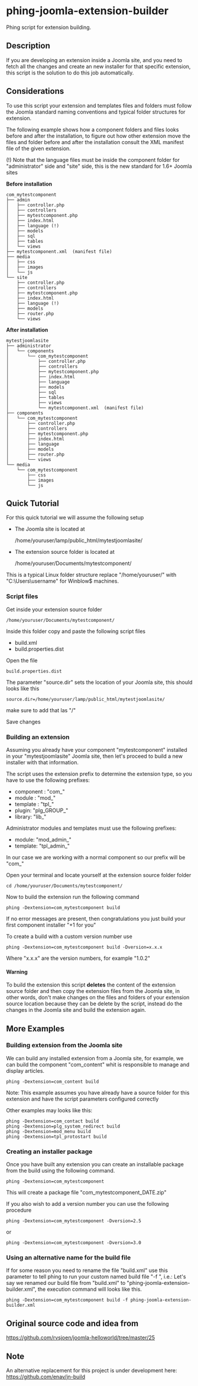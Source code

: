 # phing-joomla-extension-builder

Phing script for extension building.

## Description

If you are developing an extension inside a Joomla site, and you need to fetch all the changes and create an new installer for that specific extension, this script is the solution to do this job automatically.

## Considerations

To use this script your extension and templates files and folders must follow the Joomla standard naming conventions and typical folder structures for extension.

The following example shows how a component folders and files looks before and after the installation, to figure out how other extension move the files and folder before and after the installation consult the XML manifest file of the given extension.

(!) Note that the language files must be inside the component folder for "administrator" side and "site" side, this is the new standard for 1.6+ Joomla sites

**Before installation**

	com_mytestcomponent
	├── admin
	│   ├── controller.php
	│   ├── controllers
	│   ├── mytestcomponent.php
	│   ├── index.html
	│   ├── language (!)
	│   ├── models
	│   ├── sql
	│   ├── tables
	│   └── views
	├── mytestcomponent.xml  (manifest file)
	├── media
	│   ├── css
	│   ├── images
	│   └── js
	└── site
	    ├── controller.php
	    ├── controllers
	    ├── mytestcomponent.php
	    ├── index.html
	    ├── language (!)
	    ├── models
	    ├── router.php
	    └── views

**After installation**

	mytestjoomlasite
	├── administrator
	│   └── components
	│       └── com_mytestcomponent
	│           ├── controller.php
	│           ├── controllers
	│           ├── mytestcomponent.php
	│           ├── index.html
	│           ├── language
	│           ├── models
	│           ├── sql
	│           ├── tables
	│           ├── views
	│           └── mytestcomponent.xml  (manifest file)
	├── components
	│   └── com_mytestcomponent
	│       ├── controller.php
	│       ├── controllers
	│       ├── mytestcomponent.php
	│       ├── index.html
	│       ├── language
	│       ├── models
	│       ├── router.php
	│       └── views
	└── media
	    └── com_mytestcomponent
	        ├── css
	        ├── images
	        └── js

## Quick Tutorial

For this quick tutorial we will assume the following setup

- The Joomla site is located at

	/home/youruser/lamp/public_html/mytestjoomlasite/
	
- The extension source folder is located at

	/home/youruser/Documents/mytestcomponent/

This is a typical Linux folder structure replace "/home/youruser/" with "C:\Users\username" for Winblow$ machines.

### Script files

Get inside your extension source folder

	/home/youruser/Documents/mytestcomponent/

Inside this folder copy and paste the following script files

- build.xml
- build.properties.dist

Open the file

	build.properties.dist
	
The parameter "source.dir" sets the location of your Joomla site, this should looks like this

	source.dir=/home/youruser/lamp/public_html/mytestjoomlasite/

make sure to add that las "/"

Save changes

### Building an extension

Assuming you already have your component "mytestcomponent" installed in your "mytestjoomlasite" Joomla site, then let's proceed to build a new installer with that information.

The script uses the extension prefix to determine the extension type, so you have to use the following prefixes:

- component : "com_"
- module : "mod_"
- template : "tpl_"
- plugin: "plg_GROUP_"
- library: "lib_"

Administrator modules and templates must use the following prefixes:

- module: "mod_admin_"
- template: "tpl_admin_"

In our case we are working with a normal component so our prefix will be "com_"

Open your terminal and locate yourself at the extension source folder folder

	cd /home/youruser/Documents/mytestcomponent/

Now to build the extension run the following command

	phing -Dextension=com_mytestcomponent build

If no error messages are present, then congratulations you just build your first component installer "+1 for you"

To create a build with a custom version number use 

	phing -Dextension=com_mytestcomponent build -Dversion=x.x.x

Where "x.x.x" are the version numbers, for example "1.0.2"

#### Warning

To build the extension this script **deletes** the content of the extension source folder and then copy the extension files from the Joomla site, in other words, don't make changes on the files and folders of your extension source location because they can be delete by the script, instead do the changes in the Joomla site and build the extension again.

## More Examples

### Building extension from the Joomla site

We can build any installed extension from a Joomla site, for example, we can build the component "com_content" whit is responsible to manage and display articles.

	phing -Dextension=com_content build

Note: This example assumes you have already have a source folder for this extension and have the script parameters configured correctly

Other examples may looks like this:

	phing -Dextension=com_contact build
	phing -Dextension=plg_system_redirect build
	phing -Dextension=mod_menu build
	phing -Dextension=tpl_protostart build

### Creating an installer package

Once you have built any extension you can create an installable package from the build using the following command.

	phing -Dextension=com_mytestcomponent

This will create a package file "com_mytestcomponent_DATE.zip"

If you also wish to add a version number you can use the following procedure

	phing -Dextension=com_mytestcomponent -Dversion=2.5

or

	phing -Dextension=com_mytestcomponent -Dversion=3.0

### Using an alternative name for the build file

If for some reason you need to rename the file "build.xml" use this parameter to tell phing to run your custom named build file "-f <filename>", i.e.: Let's say we renamed our build file from "build.xml" to "phing-joomla-extension-builder.xml", the execution command will looks like this. 

	phing -Dextension=com_mytestcomponent build -f phing-joomla-extension-builder.xml

## Original source code and idea from

https://github.com/rvsjoen/joomla-helloworld/tree/master/25

## Note

An alternative replacement for this project is under development here: https://github.com/enav/jn-build
